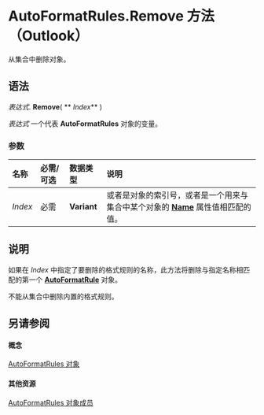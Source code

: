 
# AutoFormatRules.Remove 方法 （Outlook）

从集合中删除对象。


## 语法

 _表达式_. **Remove**( ** _Index_** )

 _表达式_ 一个代表 **AutoFormatRules** 对象的变量。


### 参数



|**名称**|**必需/可选**|**数据类型**|**说明**|
|:-----|:-----|:-----|:-----|
| _Index_|必需|**Variant**|或者是对象的索引号，或者是一个用来与集合中某个对象的  **[Name](46f324c4-8e4a-c61e-8840-e7be5e1be391.md)** 属性值相匹配的值。|

## 说明

如果在  _Index_ 中指定了要删除的格式规则的名称，此方法将删除与指定名称相匹配的第一个 **[AutoFormatRule](6d295c41-17f9-8e67-4595-4330fd3cec99.md)** 对象。

不能从集合中删除内置的格式规则。


## 另请参阅


#### 概念


[AutoFormatRules 对象](74514b71-964c-f17b-4df6-e1a5c5ed2b52.md)
#### 其他资源


[AutoFormatRules 对象成员](05f12440-a4d5-1e8c-6f3e-72c90bd1f9c1.md)